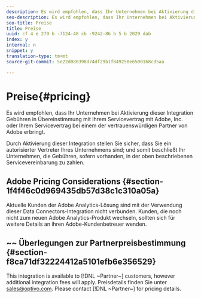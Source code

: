 ```yaml
---
description: Es wird empfohlen, dass Ihr Unternehmen bei Aktivierung dieser Integration Gebühren in Übereinstimmung mit Ihrem Servicevertrag mit Adobe, Inc. oder Ihrem Servicevertrag bei einem der vertrauenswürdigen Partner von Adobe erbringt.
seo-description: Es wird empfohlen, dass Ihr Unternehmen bei Aktivierung dieser Integration Gebühren in Übereinstimmung mit Ihrem Servicevertrag mit Adobe, Inc. oder Ihrem Servicevertrag bei einem der vertrauenswürdigen Partner von Adobe erbringt.
seo-title: Preise
title: Preise
uuid: cf 4 e 279 b -7124-48 cb -9242-86 b 5 b 2029 dab
index: y
internal: n
snippet: y
translation-type: tm+mt
source-git-commit: 5e22d080398d74df29b1f849258e6500168cd5aa

---
```



# Preise{#pricing}

Es wird empfohlen, dass Ihr Unternehmen bei Aktivierung dieser Integration Gebühren in Übereinstimmung mit Ihrem Servicevertrag mit Adobe, Inc. oder Ihrem Servicevertrag bei einem der vertrauenswürdigen Partner von Adobe erbringt.

Durch Aktivierung dieser Integration stellen Sie sicher, dass Sie ein autorisierter Vertreter Ihres Unternehmens sind; und somit beschließt Ihr Unternehmen, die Gebühren, sofern vorhanden, in der oben beschriebenen Servicevereinbarung zu zahlen.

## Adobe Pricing Considerations {#section-1f4f46c0d969435db57d38c1c310a05a}

Aktuelle Kunden der Adobe Analytics-Lösung sind mit der Verwendung dieser Data Connectors-Integration nicht verbunden. Kunden, die noch nicht zum neuen Adobe Analytics-Produkt wechseln, sollten sich für weitere Details an ihren Adobe-Kundenbetreuer wenden.

## ~~ Überlegungen zur Partnerpreisbestimmung {#section-f8ca71df32224412a5101efb6e356529}

This integration is available to [!DNL ~Partner~] customers, however additional integration fees will apply. Preisdetails finden Sie unter sales@optivo.com. Please contact [!DNL ~Partner~] for pricing details.
